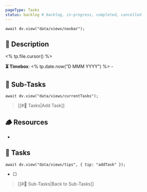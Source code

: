 ```yaml
---
pageType: Tasks
status: backlog # backlog, in-progress, completed, cancelled
---
```


```dataviewjs
await dv.view("data/views/navbar");
```

## 📄 Description

<% tp.file.cursor() %>

<!-- Timebox: <start_date> - <end_date> -->

**⏳ Timebox**: <% tp.date.now("D MMM YYYY") %> - 

## 🔄 Sub-Tasks

```dataviewjs
await dv.view("data/views/currentTasks");
```

> [[#📝 Tasks|Add Task]]

## 🪵 Resources

- 

## 📝 Tasks

```dataviewjs
await dv.view("data/views/tips", { tip: "addTask" });
```

- [ ] 

> [[#🔄 Sub-Tasks|Back to Sub-Tasks]]
